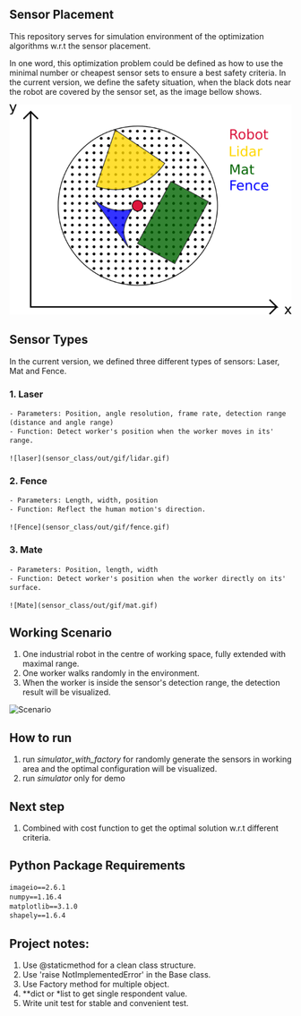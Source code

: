 ## Sensor Placement

This repository serves for simulation environment of the optimization algorithms w.r.t the sensor placement. 

In one word, this optimization problem could be defined as how to use the minimal number or 
cheapest sensor sets to ensure a best safety criteria. In the current version, we define the safety situation, when
the black dots near the robot are covered by the sensor set, as the image bellow shows.


![](sensor_class/out/scenario/sketch_problem.png)
## Sensor Types
In the current  version, we defined three different types of sensors: Laser, Mat and Fence.
### 1. Laser
    - Parameters: Position, angle resolution, frame rate, detection range (distance and angle range)
    - Function: Detect worker's position when the worker moves in its' range.
    
    ![laser](sensor_class/out/gif/lidar.gif)


### 2. Fence
    - Parameters: Length, width, position
    - Function: Reflect the human motion's direction.
    
    ![Fence](sensor_class/out/gif/fence.gif)

### 3. Mate
    - Parameters: Position, length, width
    - Function: Detect worker's position when the worker directly on its' surface.
    
    ![Mate](sensor_class/out/gif/mat.gif)

## Working Scenario
1. One industrial robot in the centre of working space, fully extended with maximal range.
2. One worker walks randomly in the environment.
3. When the worker is inside the sensor's detection range, the detection result will be visualized.

![Scenario](sensor_class/out/gif/scenario.gif)

## How to run
1. run *simulator_with_factory* for randomly generate the sensors in working area and the optimal configuration will be 
visualized.
2. run *simulator* only for demo

## Next step
1. Combined with cost function to get the optimal solution w.r.t different criteria.

## Python Package Requirements
```txt
imageio==2.6.1
numpy==1.16.4
matplotlib==3.1.0
shapely==1.6.4
```

## Project notes:
1. Use @staticmethod for a clean class structure.
2. Use 'raise NotImplementedError' in the Base class.
3. Use Factory method for multiple object.
4. **dict or *list to get single respondent value.
5. Write unit test for stable and convenient test. 
